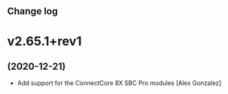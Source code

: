 Change log
-----------

# v2.65.1+rev1
## (2020-12-21)

* Add support for the ConnectCore 8X SBC Pro modules [Alex Gonzalez]
